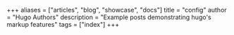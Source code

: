 +++
aliases = ["articles", "blog", "showcase", "docs"]
title = "config"
author = "Hugo Authors"
description = "Example posts demonstrating hugo's markup features"
tags = ["index"]
+++
